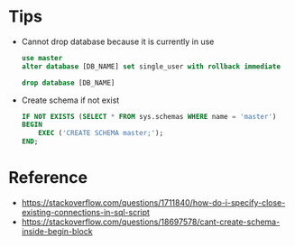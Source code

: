 
# Tips
- Cannot drop database because it is currently in use

    ```sql
    use master
    alter database [DB_NAME] set single_user with rollback immediate

    drop database [DB_NAME]
    ```
- Create schema if not exist

    ```sql
    IF NOT EXISTS (SELECT * FROM sys.schemas WHERE name = 'master')
    BEGIN
        EXEC ('CREATE SCHEMA master;');
    END;
    ```
# Reference
- https://stackoverflow.com/questions/1711840/how-do-i-specify-close-existing-connections-in-sql-script
- https://stackoverflow.com/questions/18697578/cant-create-schema-inside-begin-block